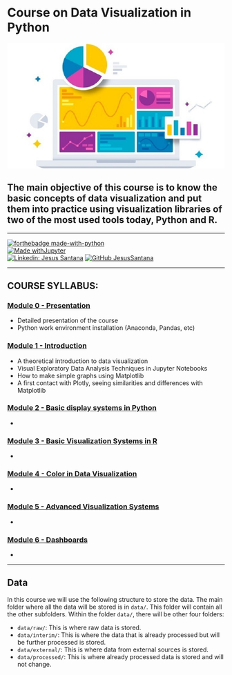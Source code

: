 Course on Data Visualization in Python
======================================
![Data Visualiztion](visualizacion_datos_info_revista.jpg)

## The main objective of this course is to know the basic concepts of data visualization and put them into practice using visualization libraries of two of the most used tools today, Python and R. 
---  

[![forthebadge made-with-python](http://ForTheBadge.com/images/badges/made-with-python.svg)](https://www.python.org/)  
[![Made withJupyter](https://img.shields.io/badge/Made%20with-Jupyter-orange?style=for-the-badge&logo=Jupyter)](https://jupyter.org/try)   
[![Linkedin: Jesus Santana](https://img.shields.io/badge/-JesusSantana-blue?style=flat-square&logo=Linkedin&logoColor=white&link=https://www.linkedin.com/in/chus-santana/)](https://www.linkedin.com/in/chus-santana/) [![GitHub JesusSantana](https://img.shields.io/github/followers/jesussantana?label=follow&style=social)](https://github.com/jesussantana)   


---
## COURSE SYLLABUS: 

### [Module 0 - Presentation](https://github.com/jesussantana/data_visualization_python/tree/main/Module%200%20-%20%20Presentation)

- Detailed presentation of the course
- Python work environment installation (Anaconda, Pandas, etc)

### [Module 1 - Introduction](https://github.com/jesussantana/data_visualization_python/tree/main/Module%201%20-%20%20Introduction)

- A theoretical introduction to data visualization
- Visual Exploratory Data Analysis Techniques in Jupyter Notebooks
- How to make simple graphs using Matplotlib
- A first contact with Plotly, seeing similarities and differences with Matplotlib

### [Module 2 - Basic display systems in Python]()

- 

### [Module 3 - Basic Visualization Systems in R]()

- 


### [Module 4 - Color in Data Visualization]()

- 
  
### [Module 5 - Advanced Visualization Systems]()
- 

### [Module 6 - Dashboards]()

-   

---

## Data

In this course we will use the following structure to store the data. The main folder where all the data will be stored is in `data/`. This folder will contain all the other subfolders. Within the folder `data/`, there will be other four folders:

- `data/raw/`: This is where raw data is stored.
- `data/interim/`: This is where the data that is already processed but will be further processed is stored.
- `data/external/`: This is where data from external sources is stored.
- `data/processed/`: This is where already processed data is stored and will not change.




